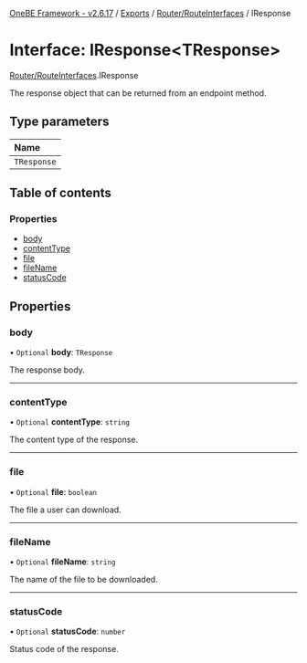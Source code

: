 [OneBE Framework - v2.6.17](../README.md) / [Exports](../modules.md) / [Router/RouteInterfaces](../modules/Router_RouteInterfaces.md) / IResponse

# Interface: IResponse<TResponse\>

[Router/RouteInterfaces](../modules/Router_RouteInterfaces.md).IResponse

The response object that can be returned from an endpoint method.

## Type parameters

| Name |
| :------ |
| `TResponse` |

## Table of contents

### Properties

- [body](Router_RouteInterfaces.IResponse.md#body)
- [contentType](Router_RouteInterfaces.IResponse.md#contenttype)
- [file](Router_RouteInterfaces.IResponse.md#file)
- [fileName](Router_RouteInterfaces.IResponse.md#filename)
- [statusCode](Router_RouteInterfaces.IResponse.md#statuscode)

## Properties

### body

• `Optional` **body**: `TResponse`

The response body.

___

### contentType

• `Optional` **contentType**: `string`

The content type of the response.

___

### file

• `Optional` **file**: `boolean`

The file a user can download.

___

### fileName

• `Optional` **fileName**: `string`

The name of the file to be downloaded.

___

### statusCode

• `Optional` **statusCode**: `number`

Status code of the response.
